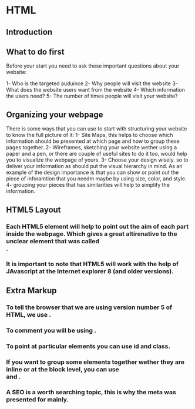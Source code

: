 # HTML 

## Introduction 

## What to do first

Before your start you need to ask these important questions about your website:

1- Who is the targeted auduince 
2- Why people will visit the website
3- What does the website users want from the website
4- Which information the users need?
5- The number of times people will visit your website?

## Organizing your webpage

There is some ways that you can use to start with structuring your website to know the full picture of it:
1- Site Maps, this helps to choose which information should be presented at which page and how to group these pages together.
2- Wireframes, sketching your website wether using a paper and a pen, or there are couple of useful sites to do it too, would help you to visualize the webpage of yours.
3- Choose your design wisely. so to deliver your information as should put the visual hierarchy in mind. As an example of the design importance is that you can show or point out the piece of inforamtion that you needm maybe by using size, color, and style.
4- grouping your pieces that has similarities will help to simplify the information.

## HTML5 Layout

### Each HTML5 element will help to point out the aim of each part inside the webpage. Which gives a great altirenative to the unclear element that was called <div>.

### It is important to note that HTML5 will work with the help of JAvascript at the Internet explorer 8 (and older versions).

## Extra Markup

### To tell the browser that we are using version number 5 of HTML, we use <!DOCTYPE html>.

### To comment you will be using <!-- at the start and end it with -->.

### To point at particular elements you can use id and class.

### If you want to group some elements together wether they are inline or at the block level, you can use <div> and <span>.

### A SEO is a worth searching topic, this is why the meta was presented for mainly.


